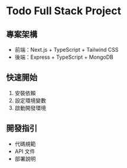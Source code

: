 # Todo Full Stack Project

## 專案架構
- 前端：Next.js + TypeScript + Tailwind CSS
- 後端：Express + TypeScript + MongoDB

## 快速開始
1. 安裝依賴
2. 設定環境變數
3. 啟動開發環境

## 開發指引
- 代碼規範
- API 文件
- 部署說明